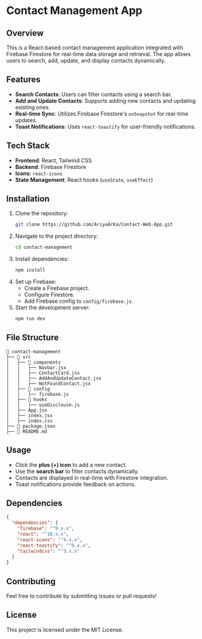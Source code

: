 # Contact Management App

## Overview
This is a React-based contact management application integrated with Firebase Firestore for real-time data storage and retrieval. The app allows users to search, add, update, and display contacts dynamically.

## Features
- **Search Contacts**: Users can filter contacts using a search bar.
- **Add and Update Contacts**: Supports adding new contacts and updating existing ones.
- **Real-time Sync**: Utilizes Firebase Firestore's `onSnapshot` for real-time updates.
- **Toast Notifications**: Uses `react-toastify` for user-friendly notifications.

## Tech Stack
- **Frontend**: React, Tailwind CSS
- **Backend**: Firebase Firestore
- **Icons**: `react-icons`
- **State Management**: React hooks (`useState`, `useEffect`)

## Installation

1. Clone the repository:
   ```sh
   git clone https://github.com/AriyaArKa/Contact-Web-App.git
   ```
2. Navigate to the project directory:
   ```sh
   cd contact-management
   ```
3. Install dependencies:
   ```sh
   npm install
   ```
4. Set up Firebase:
   - Create a Firebase project.
   - Configure Firestore.
   - Add Firebase config to `config/firebase.js`.
5. Start the development server:
   ```sh
   npm run dev
   ```

## File Structure
```
📂 contact-management
├── 📂 src
│   ├── 📂 components
│   │   ├── Navbar.jsx
│   │   ├── ContactCard.jsx
│   │   ├── AddAndUpdateContact.jsx
│   │   ├── NotFoundContact.jsx
│   ├── 📂 config
│   │   ├── firebase.js
│   ├── 📂 hooks
│   │   ├── useDisclouse.js
│   ├── App.jsx
│   ├── index.jsx
│   ├── index.css
├── 📜 package.json
├── 📜 README.md
```

## Usage
- Click the **plus (+) icon** to add a new contact.
- Use the **search bar** to filter contacts dynamically.
- Contacts are displayed in real-time with Firestore integration.
- Toast notifications provide feedback on actions.

## Dependencies
```json
{
  "dependencies": {
    "firebase": "^9.x.x",
    "react": "^18.x.x",
    "react-icons": "^4.x.x",
    "react-toastify": "^9.x.x",
    "tailwindcss": "^3.x.x"
  }
}
```

## Contributing
Feel free to contribute by submitting issues or pull requests!

## License
This project is licensed under the MIT License.

